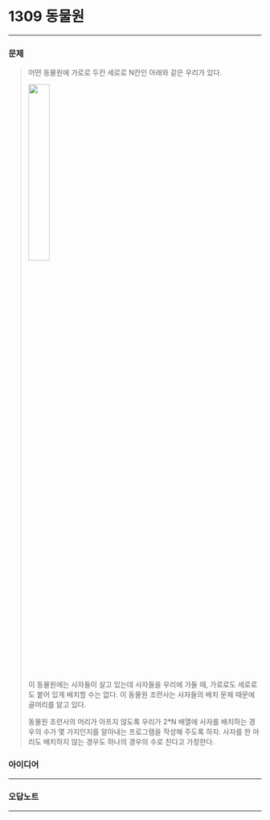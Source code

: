 # 1309 동물원
------------
### 문제

>어떤 동물원에 가로로 두칸 세로로 N칸인 아래와 같은 우리가 있다.
>
><img width="30%" src="https://www.acmicpc.net/upload/201004/dnfl.JPG">
>
>이 동물원에는 사자들이 살고 있는데 사자들을 우리에 가둘 때, 가로로도 세로로도 붙어 있게 배치할 수는 없다. 이 동물원 조련사는 사자들의 배치 문제 때문에 골머리를 앓고 있다.
>
>동물원 조련사의 머리가 아프지 않도록 우리가 2*N 배열에 사자를 배치하는 경우의 수가 몇 가지인지를 알아내는 프로그램을 작성해 주도록 하자. 사자를 한 마리도 배치하지 않는 경우도 하나의 경우의 수로 친다고 가정한다.

### 아이디어
----------

### 오답노트
----------